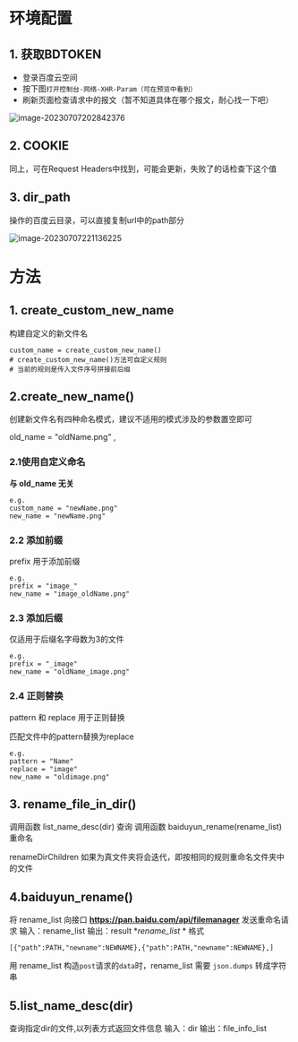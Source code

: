 # 环境配置

## 1. 获取BDTOKEN 

- 登录百度云空间
- 按下图`打开控制台-网络-XHR-Param（可在预览中看到）`
- 刷新页面检查请求中的报文（暂不知道具体在哪个报文，耐心找一下吧）

![image-20230707202842376](C:\Users\Administrator\AppData\Roaming\Typora\typora-user-images\image-20230707202842376.png)



## 2. COOKIE

同上，可在Request Headers中找到，可能会更新，失败了的话检查下这个值



## 3. dir_path 

操作的百度云目录，可以直接复制url中的path部分

![image-20230707221136225](C:\Users\Administrator\AppData\Roaming\Typora\typora-user-images\image-20230707221136225.png)



# 方法

## 1. create_custom_new_name

构建自定义的新文件名

```
custom_name = create_custom_new_name()
# create_custom_new_name()方法可自定义规则
# 当前的规则是传入文件序号拼接前后缀
```

## 2.create_new_name()

创建新文件名有四种命名模式，建议不适用的模式涉及的参数置空即可

old_name = "oldName.png" ,

### 2.1使用自定义命名

**与 old_name 无关**

```
e.g.
custom_name = "newName.png"
new_name = "newName.png"
```

### 2.2 添加前缀 

prefix 用于添加前缀

```
e.g. 
prefix = "image_"
new_name = "image_oldName.png"
```

### 2.3 添加后缀 

仅适用于后缀名字母数为3的文件

```
e.g. 
prefix = "_image"
new_name = "oldName_image.png"
```

### 2.4 正则替换

pattern 和 replace 用于正则替换

匹配文件中的pattern替换为replace

```
e.g.
pattern = "Name"
replace = "image"
new_name = "oldimage.png"
```

## 3. rename_file_in_dir()

调用函数  list_name_desc(dir)  查询
调用函数  baiduyun_rename(rename_list)  重命名

renameDirChildren 如果为真文件夹将会迭代，即按相同的规则重命名文件夹中的文件



## 4.baiduyun_rename()

将  rename_list 向接口 **https://pan.baidu.com/api/filemanager** 发送重命名请求
输入：rename_list
输出：result
**rename_list* * 格式
```
[{"path":PATH,"newname":NEWNAME},{"path":PATH,"newname":NEWNAME},]
```
用 rename_list 构造`post`请求的`data`时，rename_list 需要 `json.dumps` 转成字符串

## 5.list_name_desc(dir)

查询指定dir的文件,以列表方式返回文件信息
输入：dir
输出：file_info_list
